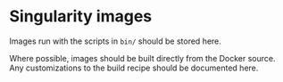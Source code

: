 # Singularity images

Images run with the scripts in `bin/` should be stored here.

Where possible, images should be built directly from the Docker source. 
Any customizations to the build recipe should be documented here.


